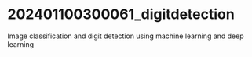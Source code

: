 # 202401100300061_digitdetection
Image classification and digit detection using machine learning and deep learning
